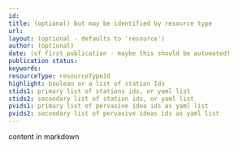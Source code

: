 ```yaml
---
id:
title: (optional) but may be identified by resource type
url:
layout: (optional - defaults to 'resource')
author: (optional)
date: (of first publication - maybe this should be automated)
publication status:
keywords:
resourceType: resourceTypeId
highlight: boolean or a list of station Ids
stids1: primary list of stations ids, or yaml list
stids2: secondary list of station ids, or yaml list
pvids1: primary list of pervasive idea ids as yaml list
pvids2: secondary list of pervasive ideas ids as yaml list
---
```


content in markdown